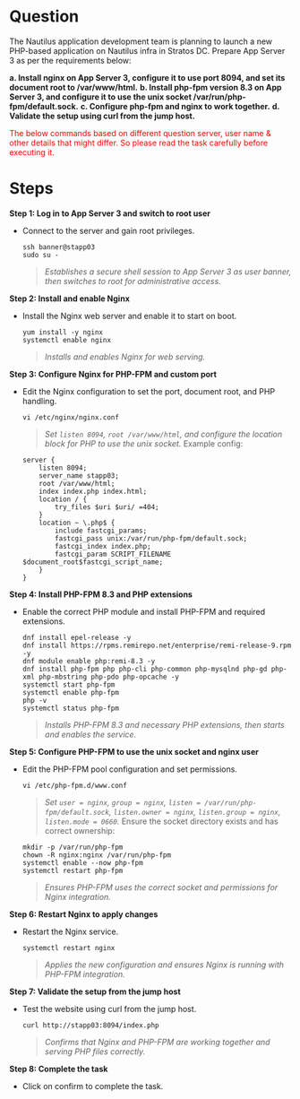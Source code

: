 # Question
The Nautilus application development team is planning to launch a new PHP-based application on Nautilus infra in Stratos DC. Prepare App Server 3 as per the requirements below:

**a. Install nginx on App Server 3, configure it to use port 8094, and set its document root to /var/www/html.**
**b. Install php-fpm version 8.3 on App Server 3, and configure it to use the unix socket /var/run/php-fpm/default.sock.**
**c. Configure php-fpm and nginx to work together.**
**d. Validate the setup using curl from the jump host.**

<span style="color: red;">The below commands based on different question server, user name & other details that might differ. So please read the task carefully before executing it. </span>

# Steps

**Step 1: Log in to App Server 3 and switch to root user**
- Connect to the server and gain root privileges.
  ```
  ssh banner@stapp03
  sudo su -
  ```
  > *Establishes a secure shell session to App Server 3 as user banner, then switches to root for administrative access.*

**Step 2: Install and enable Nginx**
- Install the Nginx web server and enable it to start on boot.
  ```
  yum install -y nginx
  systemctl enable nginx
  ```
  > *Installs and enables Nginx for web serving.*

**Step 3: Configure Nginx for PHP-FPM and custom port**
- Edit the Nginx configuration to set the port, document root, and PHP handling.
  ```
  vi /etc/nginx/nginx.conf
  ```
  > *Set `listen 8094`, `root /var/www/html`, and configure the location block for PHP to use the unix socket.*
  Example config:
  ```
  server {
      listen 8094;
      server_name stapp03;
      root /var/www/html;
      index index.php index.html;
      location / {
          try_files $uri $uri/ =404;
      }
      location ~ \.php$ {
          include fastcgi_params;
          fastcgi_pass unix:/var/run/php-fpm/default.sock;
          fastcgi_index index.php;
          fastcgi_param SCRIPT_FILENAME $document_root$fastcgi_script_name;
      }
  }
  ```

**Step 4: Install PHP-FPM 8.3 and PHP extensions**
- Enable the correct PHP module and install PHP-FPM and required extensions.
  ```
  dnf install epel-release -y
  dnf install https://rpms.remirepo.net/enterprise/remi-release-9.rpm -y
  dnf module enable php:remi-8.3 -y
  dnf install php-fpm php php-cli php-common php-mysqlnd php-gd php-xml php-mbstring php-pdo php-opcache -y
  systemctl start php-fpm
  systemctl enable php-fpm
  php -v
  systemctl status php-fpm
  ```
  > *Installs PHP-FPM 8.3 and necessary PHP extensions, then starts and enables the service.*

**Step 5: Configure PHP-FPM to use the unix socket and nginx user**
- Edit the PHP-FPM pool configuration and set permissions.
  ```
  vi /etc/php-fpm.d/www.conf
  ```
  > *Set `user = nginx`, `group = nginx`, `listen = /var/run/php-fpm/default.sock`, `listen.owner = nginx`, `listen.group = nginx`, `listen.mode = 0660`.*
  Ensure the socket directory exists and has correct ownership:
  ```
  mkdir -p /var/run/php-fpm
  chown -R nginx:nginx /var/run/php-fpm
  systemctl enable --now php-fpm
  systemctl restart php-fpm
  ```
  > *Ensures PHP-FPM uses the correct socket and permissions for Nginx integration.*

**Step 6: Restart Nginx to apply changes**
- Restart the Nginx service.
  ```
  systemctl restart nginx
  ```
  > *Applies the new configuration and ensures Nginx is running with PHP-FPM integration.*

**Step 7: Validate the setup from the jump host**
- Test the website using curl from the jump host.
  ```
  curl http://stapp03:8094/index.php
  ```
  > *Confirms that Nginx and PHP-FPM are working together and serving PHP files correctly.*

**Step 8: Complete the task**
- Click on confirm to complete the task.